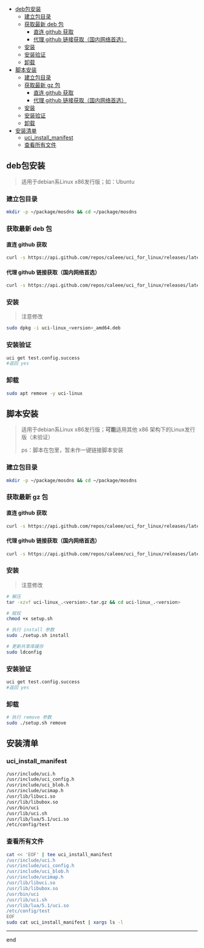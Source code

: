 - [deb包安装](#deb包安装)
  - [建立包目录](#建立包目录)
  - [获取最新 deb 包](#获取最新-deb-包)
    - [直连 github 获取](#直连-github-获取)
    - [代理 github 链接获取（国内网络首选）](#代理-github-链接获取国内网络首选)
  - [安装](#安装)
  - [安装验证](#安装验证)
  - [卸载](#卸载)
- [脚本安装](#脚本安装)
  - [建立包目录](#建立包目录-1)
  - [获取最新 gz 包](#获取最新-gz-包)
    - [直连 github 获取](#直连-github-获取-1)
    - [代理 github 链接获取（国内网络首选）](#代理-github-链接获取国内网络首选-1)
  - [安装](#安装-1)
  - [安装验证](#安装验证-1)
  - [卸载](#卸载-1)
- [安装清单](#安装清单)
  - [uci_install_manifest](#uci_install_manifest)
  - [查看所有文件](#查看所有文件)

## deb包安装

> 适用于debian系Linux x86发行版；如：Ubuntu

### 建立包目录

```bash
mkdir -p ~/package/mosdns && cd ~/package/mosdns
```

### 获取最新 deb 包

#### 直连 github 获取

```bash
curl -s https://api.github.com/repos/caleee/uci_for_linux/releases/latest | grep -o "https://github.com/caleee/uci_for_linux/releases/download/.*/uci-linux_.*_amd64.deb" | xargs curl -LO
```

#### 代理 github 链接获取（国内网络首选）

```bash
curl -s https://api.github.com/repos/caleee/uci_for_linux/releases/latest | grep -o "https://github.com/caleee/uci_for_linux/releases/download/.*/uci-linux_.*_amd64.deb" | sed 's#//#//gh-proxy.com/https://#' | xargs curl -LO
```

### 安装

> 注意修改<version>

```bash
sudo dpkg -i uci-linux_<version>_amd64.deb
```

### 安装验证

```bash
uci get test.config.success
#返回 yes
```

### 卸载

```bash
sudo apt remove -y uci-linux
```

## 脚本安装

> 适用于debian系Linux x86发行版；**可能**适用其他 x86 架构下的Linux发行版（未验证）
>
> ps：脚本在包里，暂未作一键链接脚本安装

### 建立包目录

```bash
mkdir -p ~/package/mosdns && cd ~/package/mosdns
```

### 获取最新 gz 包

#### 直连 github 获取

```bash
curl -s https://api.github.com/repos/caleee/uci_for_linux/releases/latest | grep -o "https://github.com/caleee/uci_for_linux/releases/download/.*/uci-linux_.*.tar.gz" | xargs curl -LO
```

#### 代理 github 链接获取（国内网络首选）

```bash
curl -s https://api.github.com/repos/caleee/uci_for_linux/releases/latest | grep -o "https://github.com/caleee/uci_for_linux/releases/download/.*/uci-linux_.*.tar.gz" | sed 's#//#//gh-proxy.com/https://#' | xargs curl -LO
```

### 安装

> 注意修改<version>

```bash
# 解压
tar -xzvf uci-linux_.<version>.tar.gz && cd uci-linux_.<version>

# 赋权
chmod +x setup.sh

# 执行 install 参数
sudo ./setup.sh install

# 更新共享库缓存
sudo ldconfig
```

### 安装验证

```bash
uci get test.config.success
#返回 yes
```

### 卸载

```bash
# 执行 remove 参数
sudo ./setup.sh remove
```

## 安装清单

### uci_install_manifest

```bash
/usr/include/uci.h
/usr/include/uci_config.h
/usr/include/uci_blob.h
/usr/include/ucimap.h
/usr/lib/libuci.so
/usr/lib/libubox.so
/usr/bin/uci
/usr/lib/uci.sh
/usr/lib/lua/5.1/uci.so
/etc/config/test
```

### 查看所有文件

```bash
cat << 'EOF' | tee uci_install_manifest
/usr/include/uci.h
/usr/include/uci_config.h
/usr/include/uci_blob.h
/usr/include/ucimap.h
/usr/lib/libuci.so
/usr/lib/libubox.so
/usr/bin/uci
/usr/lib/uci.sh
/usr/lib/lua/5.1/uci.so
/etc/config/test
EOF
sudo cat uci_install_manifest | xargs ls -l
```

---

end
